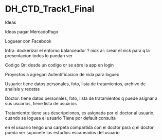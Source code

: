 # DH_CTD_Track1_Final
Ideas

Ideas
pagar MercadoPago

Loguear con Facebook

Infra: 
	dockerizar el entorno
	balanceador ?
nick ar:
	crear el nick para q la presentacion todos lo puedan ver

Codigo Qr:
	desde un codigo qr se abre la app en login

Proyectos a agregar:
	Autentificacion de vida para logueo

Usuario:
  tiene datos personales, foto, lista de tratamientos, archivo de analisis y recetas

Doctor:
  tiene datos personales, foto, lista de tratamientos q puede asignar a sus usuarios, tiene lista de usuarios

Tratamiento:
  tiene sus descripciones, es asignada por el doctor al usuario, cuando se loguea el usuario Tiene por default consulta

en el usuario tengo una carpeta compartida con el doctor para q el doctor pueda ver suponete los estudios escaneados del usuario
